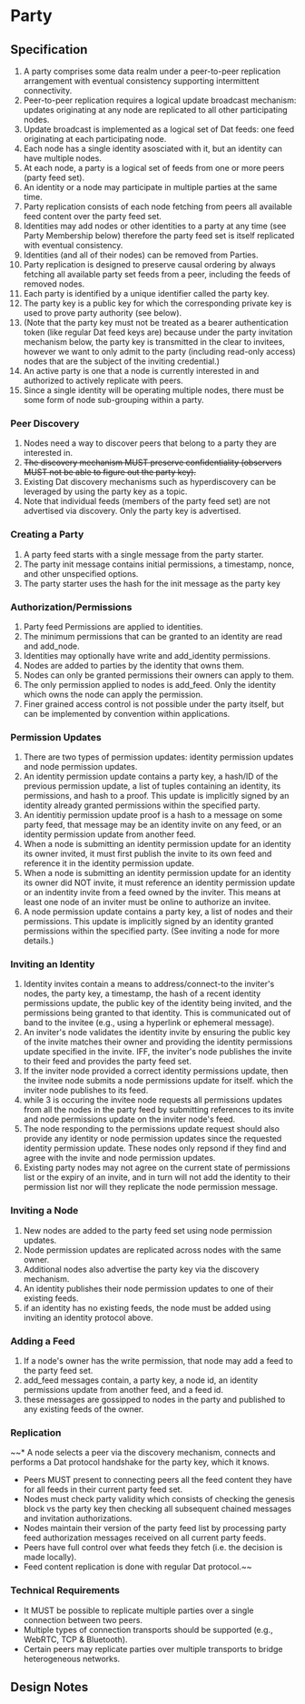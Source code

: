 # Party

## Specification

1. A party comprises some data realm under a peer-to-peer replication arrangement with eventual consistency supporting intermittent connectivity.
2. Peer-to-peer replication requires a logical update broadcast mechanism: updates originating at any node are replicated to all other participating nodes.
3. Update broadcast is implemented as a logical set of Dat feeds: one feed originating at each participating node.
4. Each node has a single identity asosciated with it, but an identity can have multiple nodes. 
4. At each node, a party is a logical set of feeds from one or more peers (party feed set).
5. An identity or a node may participate in multiple parties at the same time.
6. Party replication consists of each node fetching from peers all available feed content over the party feed set.
7. Identities may add nodes or other identities to a party at any time (see Party Membership below) therefore the party feed set is itself replicated with eventual consistency.
8. Identities (and all of their nodes) can be removed from Parties.
9. Party replication is designed to preserve causal ordering by always fetching all available party set feeds from a peer, including the feeds of removed nodes.
10. Each party is identified by a unique identifier called the party key.
11. The party key is a public key for which the corresponding private key is used to prove party authority (see below).
12. (Note that the party key must not be treated as a bearer authentication token (like regular Dat feed keys are) because under the party invitation mechanism below, the party key is transmitted in the clear to invitees, however we want to only admit to the party (including read-only access) nodes that are the subject of the inviting credential.)
13. An active party is one that a node is currently interested in and authorized to actively replicate with peers.
14. Since a single identity will be operating multiple nodes, there must be some form of node sub-grouping within a party.

### Peer Discovery

1. Nodes need a way to discover peers that belong to a party they are interested in.
2. ~~The discovery mechanism MUST preserve confidentiality (observers MUST not be able to figure out the party key).~~
3. Existing Dat discovery mechanisms such as hyperdiscovery can be leveraged by using the party key as a topic.
4. Note that individual feeds (members of the party feed set) are not advertised via discovery. Only the party key is advertised.

### Creating a Party

1. A party feed starts with a single message from the party starter.
2. The party init message contains initial permissions, a timestamp, nonce, and other unspecified options.
3. The party starter uses the hash for the init message as the party key

### Authorization/Permissions

1. Party feed Permissions are applied to identities.
2. The minimum permissions that can be granted to an identity are read and add_node.
3. Identities may optionally have write and add_identity permissions.
4. Nodes are added to parties by the identity that owns them.
5. Nodes can only be granted permissions their owners can apply to them.
6. The only permission applied to nodes is add_feed. Only the identity which owns the node can apply the permission.
7. Finer grained access control is not possible under the party itself, but can be implemented by convention within applications.

### Permission Updates

1. There are two types of permission updates: identity permission updates and node permission updates.
2. An identity permission update contains a party key, a hash/ID of the previous permission update, a list of tuples containing an identity, its permissions, and hash to a proof. This update is implicitly signed by an identity already granted permissions within the specified party.
3. An identitiy permission update proof is a hash to a message on some party feed, that message may be an identity invite on any feed, or an identity permission update from another feed.
4. When a node is submitting an identity permission update for an identity its owner invited, it must first publish the invite to its own feed and reference it in the identity permission update.
5. When a node is submitting an identity permission update for an identity its owner did NOT invite, it must reference an identity permission update or an indentity invite from a feed owned by the inviter. This means at least one node of an inviter must be online to authorize an invitee.
6. A node permission update contains a party key, a list of nodes and their permissions. This update is implicitly signed by an identity granted permissions within the specified party. (See inviting a node for more details.)


### Inviting an Identity

1. Identity invites contain a means to address/connect-to the inviter's nodes, the party key, a timestamp, the hash of a recent identity permissions update, the public key of the identity being invited, and the permissions being granted to that identity. This is communicated out of band to the invitee (e.g., using a hyperlink or ephemeral message).
2. An inviter's node validates the identity invite by ensuring the public key of the invite matches their owner and providing the identity permissions update specified in the invite. IFF, the inviter's node publishes the invite to their feed and provides the party feed set.
3. If the inviter node provided a correct identity permissions update, then the invitee node submits a node permissions update for itself. which the inviter node publishes to its feed.
4. while 3 is occuring the invitee node requests all permissions updates from all the nodes in the party feed by submitting references to its invite and node permissions update on the inviter node's feed.
5. The node responding to the permissions update request should also provide any identity or node permission updates since the requested identity permission update. These nodes only repsond if they find and agree with the invite and node permission updates. 
6. Existing party nodes may not agree on the current state of permissions list or the expiry of an invite, and in turn will not add the identity to their permission list nor will they replicate the node permission message.

### Inviting a Node

1. New nodes are added to the party feed set using node permission updates.
2. Node permission updates are replicated across nodes with the same owner.
3. Additional nodes also advertise the party key via the discovery mechanism.
4. An identity publishes their node permission updates to one of their existing feeds.
5. if an identity has no existing feeds, the node must be added using inviting an identity protocol above.

### Adding a Feed

1. If a node's owner has the write permission, that node may add a feed to the party feed set.
2. add_feed messages contain, a party key, a node id, an identity permissions update from another feed, and a feed id.
3. these messages are gossipped to nodes in the party and published to any existing feeds of the owner.

### Replication

~~* A node selects a peer via the discovery mechanism, connects and performs a Dat protocol handshake for the party key, which it knows.
* Peers MUST present to connecting peers all the feed content they have for all feeds in their current party feed set.
* Nodes must check party validity which consists of checking the genesis block vs the party key then checking all 
subsequent chained messages and invitation authorizations.
* Nodes maintain their version of the party feed list by processing party feed authorization messages received on all current party feeds.
* Peers have full control over what feeds they fetch (i.e. the decision is made locally).
* Feed content replication is done with regular Dat protocol.~~

### Technical Requirements

* It MUST be possible to replicate multiple parties over a single connection between two peers.
* Multiple types of connection transports should be supported (e.g., WebRTC, TCP & Bluetooth).
* Certain peers may replicate parties over multiple transports to bridge heterogeneous networks.

## Design Notes

